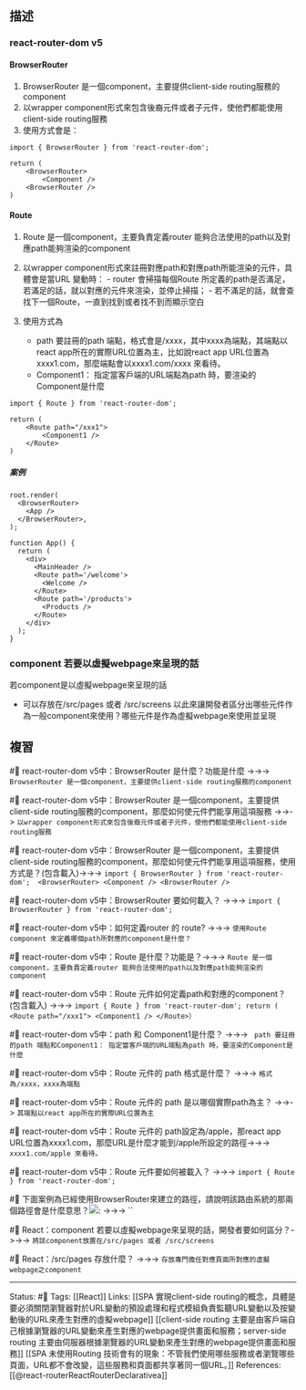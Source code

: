 ## 描述

### react-router-dom v5


#### BrowserRouter 
1. BrowserRouter 是一個component，主要提供client-side routing服務的component
2. 以wrapper component形式來包含後裔元件或者子元件，使他們都能使用client-side routing服務
3. 使用方式會是：
```
import { BrowserRouter } from 'react-router-dom'; 

return (
	<BrowserRouter> 
		<Component />
	<BrowserRouter />
)
```


#### Route 
1. Route 是一個component，主要負責定義router 能夠合法使用的path以及對應path能夠渲染的component
2. 以wrapper component形式來註冊對應path和對應path所能渲染的元件，具體會是當URL 變動時：
		- router 會掃描每個Route 所定義的path是否滿足，若滿足的話，就以對應的元件來渲染，並停止掃描；
		- 若不滿足的話，就會查找下一個Route，一直到找到或者找不到而顯示空白
	
3. 使用方式為
	- path 要註冊的path 端點，格式會是/xxxx，其中xxxx為端點，其端點以react app所在的實際URL位置為主，比如說react app URL位置為xxxx1.com，那麼端點會以xxxx1.com/xxxx 來看待。
	- Component1： 指定當客戶端的URL端點為path 時，要渲染的Component是什麼
```
import { Route } from 'react-router-dom'; 

return (
	<Route path="/xxx1">
		<Component1 />
	</Route>
)
```

##### 案例
```
root.render(
  <BrowserRouter>
    <App />
  </BrowserRouter>,
);
```

```
function App() {
  return (
    <div>
      <MainHeader />
      <Route path='/welcome'>
        <Welcome />
      </Route>
      <Route path='/products'>
        <Products />
      </Route>
    </div>
  );
}
```

### component 若要以虛擬webpage來呈現的話

若component是以虛擬webpage來呈現的話
- 可以存放在/src/pages 或者 /src/screens
以此來讓開發者區分出哪些元件作為一般component來使用？哪些元件是作為虛擬webpage來使用並呈現

## 複習

#🧠 react-router-dom v5中：BrowserRouter 是什麼？功能是什麼 ->->-> `BrowserRouter 是一個component，主要提供client-side routing服務的component`
<!--SR:!2022-11-01,3,250-->

#🧠 react-router-dom v5中：BrowserRouter 是一個component，主要提供client-side routing服務的component，那麼如何使元件們能享用這項服務 ->->-> `以wrapper component形式來包含後裔元件或者子元件，使他們都能使用client-side routing服務`

#🧠 react-router-dom v5中：BrowserRouter 是一個component，主要提供client-side routing服務的component，那麼如何使元件們能享用這項服務，使用方式是？(包含載入)->->-> `import { BrowserRouter } from 'react-router-dom';  <BrowserRouter> <Component /> <BrowserRouter />`
<!--SR:!2022-11-01,3,250-->


#🧠 react-router-dom v5中：BrowserRouter 要如何載入？ ->->-> `import { BrowserRouter } from 'react-router-dom'; `

#🧠 react-router-dom v5中：如何定義router 的 route?  ->->-> `使用Route component 來定義哪個path所對應的component是什麼？`
<!--SR:!2022-11-01,3,250-->

#🧠 react-router-dom v5中：Route 是什麼？功能是？->->-> `Route 是一個component，主要負責定義router 能夠合法使用的path以及對應path能夠渲染的component`

#🧠 react-router-dom v5中：Route 元件如何定義path和對應的component？(包含載入) ->->-> `import { Route } from 'react-router-dom'; return ( <Route path="/xxx1"> <Component1 /> </Route>）`
<!--SR:!2022-11-01,3,250-->

#🧠 react-router-dom v5中：path 和 Component1是什麼？ ->->-> ` path 要註冊的path 端點和Component1： 指定當客戶端的URL端點為path 時，要渲染的Component是什麼`


#🧠  react-router-dom v5中：Route 元件的 path 格式是什麼？ ->->-> `格式為/xxxx，xxxx為端點`

#🧠 react-router-dom v5中：Route 元件的 path 是以哪個實際path為主？ ->->-> `其端點以react app所在的實際URL位置為主`

#🧠 react-router-dom v5中：Route 元件的 path設定為/apple，那react app URL位置為xxxx1.com，那麼URL是什麼才能到/apple所設定的路徑->->-> `xxxx1.com/apple 來看待。`


#🧠 react-router-dom v5中：Route 元件要如何被載入？ ->->-> `import { Route } from 'react-router-dom'; `


#🧠 下面案例為已經使用BrowserRouter來建立的路徑，請說明該路由系統的那兩個路徑會是什麼意思？![](https://res.cloudinary.com/dqfxgtyoi/image/upload/v1667045564/blog/react/react-router/react-router-example_qbq28a.png): ->->-> ``


#🧠 React：component 若要以虛擬webpage來呈現的話，開發者要如何區分？->->-> `將該component放置在/src/pages 或者 /src/screens`
<!--SR:!2022-11-01,3,250-->

#🧠 React：\/src\/pages 存放什麼？  ->->-> `存放專門擔任對應頁面所對應的虛擬webpage之component`

---
Status: #🌱
Tags:
[[React]]
Links:
[[SPA 實現client-side routing的概念，具體是要必須關閉瀏覽器對於URL變動的預設處理和程式模組負責監聽URL變動以及按變動後的URL來產生對應的虛擬webpage]]
[[client-side routing 主要是由客戶端自己根據瀏覽器的URL變動來產生對應的webpage提供畫面和服務；server-side routing 主要由伺服器根據瀏覽器的URL變動來產生對應的webpage提供畫面和服務]]
[[SPA 未使用Routing 技術會有的現象：不管我們使用哪些服務或者瀏覽哪些頁面，URL都不會改變，這些服務和頁面都共享著同一個URL。]]
References:
[[@react-routerReactRouterDeclarativea]]